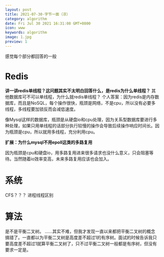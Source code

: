 ```yaml
---
layout: post
title: 2021-07-30-字节一面（凉） 
category: algorithm
date: Fri Jul 30 2021 16:31:08 GMT+0800
icon: www
keywords: algorithm
image: 1.jpg
preview: 1
---
```

感觉每个部分都回答的一般
# Redis
**讲一讲redis单线程？这问题其实不太明白回答什么，是redis为什么单线程？**
其他数据库可不可以单线程，为什么就redis单线程？
个人答案：因为redis是内存数据库，而且是NoSQL，每个操作很快，瓶颈是网络，不是cpu，所以没有必要多线程，多线程要加锁反而会减低速度。

像Mysql这样的数据库，瓶颈是从硬盘io和cpu处理，因为关系型数据库要进行多种处理，如果只用单线程的话部分执行较慢的操作会导致后续操作响应时间长。因为瓶颈是cpu，所以就用多线程，充分利用cpu。

**扩展：为什么mysql不用epoll这类的多路复用**

因为瓶颈是cpu和硬盘io，用多路复用进来很多请求也没什么意义，只会阻塞等待。当然随着io效率变高，未来多路复用应该也会加入。
# 系统
CFS？？？
进程线程区别
# 算法
是不是平衡二叉树。
……其实不难，但我才发现一直以来都把平衡二叉树的概念搞错了。一直都以为平衡二叉树是高度差不超过1的有序树。面试的时候告诉我只要高度差不超过1就算平衡二叉树了，只不过平衡二叉树一般都是有序树，但没有要求一定是。

